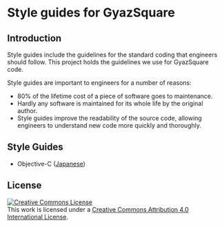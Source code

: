 # Style guides for GyazSquare

## Introduction

Style guides include the guidelines for the standard coding that engineers should follow. This project holds the guidelines we use for GyazSquare code.

Style guides are important to engineers for a number of reasons:

* 80% of the lifetime cost of a piece of software goes to maintenance.
* Hardly any software is maintained for its whole life by the original author.
* Style guides improve the readability of the source code, allowing engineers to understand new code more quickly and thoroughly.

## Style Guides

* Objective-C ([Japanese](objective-c.ja.md))

## License

<a rel="license" href="http://creativecommons.org/licenses/by/4.0/"><img alt="Creative Commons License" style="border-width:0" src="https://i.creativecommons.org/l/by/4.0/88x31.png" /></a><br />This work is licensed under a <a rel="license" href="http://creativecommons.org/licenses/by/4.0/">Creative Commons Attribution 4.0 International License</a>.
